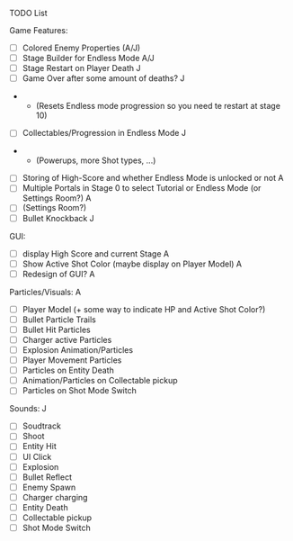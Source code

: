 TODO List

Game Features:

- [ ] Colored Enemy Properties      (A/J)
- [ ] Stage Builder for Endless Mode        A/J
- [ ] Stage Restart on Player Death         J
- [ ] Game Over after some amount of deaths?        J
- - (Resets Endless mode progression so you need te restart at stage 10)
- [ ] Collectables/Progression in Endless Mode      J
- - (Powerups, more Shot types, ...)
- [ ] Storing of High-Score and whether Endless Mode is unlocked or not     A
- [ ] Multiple Portals in Stage 0 to select Tutorial or Endless Mode (or Settings Room?)    A
- [ ] (Settings Room?)
- [ ] Bullet Knockback      J

GUI:

- [ ] display High Score and current Stage      A
- [ ] Show Active Shot Color (maybe display on Player Model)    A
- [ ] Redesign of GUI?      A

Particles/Visuals: A

- [ ] Player Model (+ some way to indicate HP and Active Shot Color?)
- [ ] Bullet Particle Trails
- [ ] Bullet Hit Particles
- [ ] Charger active Particles
- [ ] Explosion Animation/Particles
- [ ] Player Movement Particles
- [ ] Particles on Entity Death
- [ ] Animation/Particles on Collectable pickup
- [ ] Particles on Shot Mode Switch

Sounds:     J

- [ ] Soudtrack
- [ ] Shoot
- [ ] Entity Hit
- [ ] UI Click
- [ ] Explosion
- [ ] Bullet Reflect
- [ ] Enemy Spawn
- [ ] Charger charging
- [ ] Entity Death
- [ ] Collectable pickup
- [ ] Shot Mode Switch
